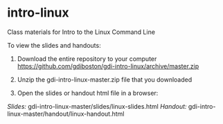 # intro-linux
Class materials for Intro to the Linux Command Line

To view the slides and handouts:

1. Download the entire repository to your computer https://github.com/gdiboston/gdi-intro-linux/archive/master.zip

2. Unzip the gdi-intro-linux-master.zip file that you downloaded

3. Open the slides or handout html file in a browser:

*Slides:* gdi-intro-linux-master/slides/linux-slides.html
*Handout:* gdi-intro-linux-master/handout/linux-handout.html
